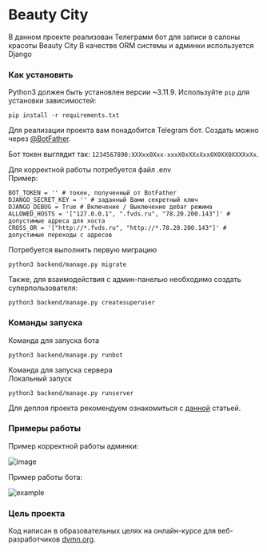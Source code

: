 
# Beauty City

В данном проекте реализован Телеграмм бот для записи в салоны красоты Beauty City
В качестве ORM системы и админки используется Django

### Как установить

Python3 должен быть установлен версии ~3.11.9. 
Используйте `pip` для установки зависимостей:
```
pip install -r requirements.txt
```
Для реализации проекта вам понадобится Telegram бот. Создать можно через [@BotFather](https://t.me/BotFather). 

Бот токен выглядит так: `1234567890:XXXxx0Xxx-xxxX0xXXxXxx0X0XX0XXXXxXx`.  

Для корректной работы потребуется файл .env  
Пример:
```
BOT_TOKEN = '' # токен, полученный от BotFather
DJANGO_SECRET_KEY = '' # заданный Вами секретный ключ
DJANGO_DEBUG = True # Включение / Выключение дебаг режима
ALLOWED_HOSTS = '["127.0.0.1", ".fvds.ru", "78.20.200.143"]' # допустимые адреса для хоста 
CROSS_OR = '["http://*.fvds.ru", "http://*.78.20.200.143"]' # допустимые переходы с адресов 
```

Потребуется выполнить первую миграцию

`python3 backend/manage.py migrate`

Также, для взаимодействия с админ-панелью необходимо создать суперпользователя:

`python3 backend/manage.py createsuperuser`


### Команды запуска

Команда для запуска бота
```
python3 backend/manage.py runbot
```

Команда для запуска сервера  
Локальный запуск
```
python3 backend/manage.py runserver
```
Для деплоя проекта рекомендуем ознакомиться с [данной](https://docs.djangoproject.com/en/5.0/howto/deployment/) статьей.

### Примеры работы

Пример корректной работы админки:

![image](https://github.com/user-attachments/assets/caadada5-6653-485e-a93d-5badd5468d4a)

Пример работы бота:

![example](https://github.com/user-attachments/assets/a97802c8-f1f1-46ad-b0ec-66bceb0a8916)


### Цель проекта

Код написан в образовательных целях на онлайн-курсе для веб-разработчиков [dvmn.org](https://dvmn.org/).
